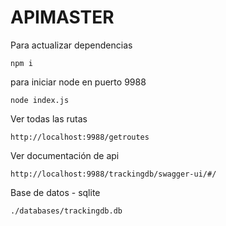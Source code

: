 # APIMASTER

 Para actualizar dependencias

	npm i

para iniciar node en puerto 9988

	node index.js

Ver todas las rutas

	http://localhost:9988/getroutes
		
Ver documentación de api

	http://localhost:9988/trackingdb/swagger-ui/#/

			
Base de datos - sqlite

	./databases/trackingdb.db